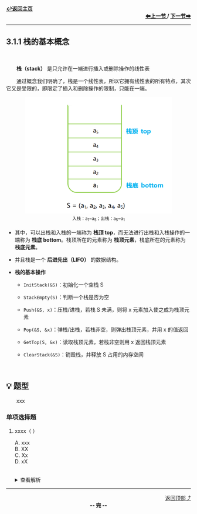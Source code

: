 <a name="top"></a>
<div align="left">
    <a href="/README.md"><b>↩返回主页</b></a>
</div>
<div align="right">
    <b>
    <a href="../../第2章/2.3%20线性表的链式表示/2.3.6%20顺序表和链表的比较.md">⬅上一节 </a>
    /
    <a href="3.1.2%20栈的顺序存储结构.md"> 下一节➡</a>
    </b>
</div>
<hr>

## 3.1.1 栈的基本概念

<br>

&emsp;&emsp;**栈（stack）** 是只允许在一端进行插入或删除操作的线性表

&emsp;&emsp;通过概念我们明确了，栈是一个线性表，所以它拥有线性表的所有特点，其次它又是受限的，即限定了插入和删除操作的限制，只能在一端。

<div align="center">
    <img src="pics/3/3.1.1(1).png" width=400><br>
    <sup>入栈：a<sub>1</sub>~a<sub>5</sub>；出栈：a<sub>5</sub>~a<sub>1</sub></sup>
</div>

+ 其中，可以出栈和入栈的一端称为 **栈顶 top**，而无法进行出栈和入栈操作的一端称为 **栈底 bottom**。栈顶所在的元素称为 **栈顶元素**，栈底所在的元素称为 **栈底元素**。

+ 并且栈是一个 **后进先出（LIFO）** 的数据结构。

+ **栈的基本操作**

    + `InitStack(&S)`：初始化一个空栈 S

    + `StackEmpty(S)`：判断一个栈是否为空

    + `Push(&S, x)`：压栈/进栈，若栈 S 未满，则将 x 元素加入使之成为栈顶元素

    + `Pop(&S, &x)`：弹栈/出栈，若栈非空，则弹出栈顶元素，并用 x 的值返回

    + `GetTop(S, &x)`：读取栈顶元素，若栈非空则用 x 返回栈顶元素

    + `ClearStack(&S)`：销毁栈，并释放 S 占用的内存空间

<br>

## 💡 题型

&emsp;&emsp;xxx

### 单项选择题

1. xxxx（ ）

    A. xxx<br>
    B. XX<br>
    C. Xx<br>
    D. xX<br><br>
    <details>
    <summary>查看解析</summary>
    <p>答案：x</p>
    </details>

<hr>

<div align="right">
    <a href="#top">返回顶部⤴</a>
</div>

<div align="center">
    <b>-- 完 --</b>
</div>